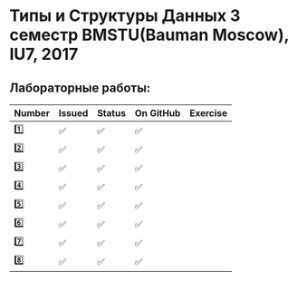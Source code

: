 # Типы и Структуры Данных 3 семестр BMSTU(Bauman Moscow), IU7, 2017

<h2>Лабораторные работы:</h2>

| Number | Issued | Status | On GitHub | Exercise |
|---------|---|------|----------|---|
| :one: | :white_check_mark: | :white_check_mark: | :white_check_mark: | |
| :two: | :white_check_mark: | :white_check_mark: | :white_check_mark: | |
| :three: | :white_check_mark: | :white_check_mark: | :white_check_mark: | |
| :four: | :white_check_mark: | :white_check_mark: | :white_check_mark: | |
| :five: | :white_check_mark: | :white_check_mark: | :white_check_mark: | |
| :six: | :white_check_mark: | :white_check_mark: | :white_check_mark: | |
| :seven: | :white_check_mark: | :white_check_mark: | :white_check_mark: | |
| :eight: | :white_check_mark: | :white_check_mark: | :white_check_mark: | |
